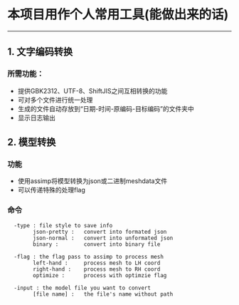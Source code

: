 # 本项目用作个人常用工具(能做出来的话)
---
## 1. 文字编码转换

### 所需功能：
- 提供GBK2312、UTF-8、ShiftJIS之间互相转换的功能
- 可对多个文件进行统一处理
- 生成的文件自动存放到“日期-时间-原编码-目标编码”的文件夹中
- 显示日志输出

## 2. 模型转换

### 功能
- 使用assimp将模型转换为json或二进制meshdata文件
- 可以传递特殊的处理flag

### 命令
      -type : file style to save info 
            json-pretty :   convert into formated json 
            json-normal :   convert into unformated json 
            binary :        convert into binary file  

      -flag : the flag pass to assimp to process mesh 
            left-hand :     process mesh to LH coord 
            right-hand :    process mesh to RH coord 
            optimize :      process with optimzie flag 

      -input : the model file you want to convert 
            [file name] :   the file's name without path 
